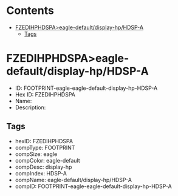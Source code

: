 



Contents
========

* [FZEDIHPHDSPA>eagle-default/display-hp/HDSP-A](#fzedihphdspaeagle-defaultdisplay-hphdsp-a)
	* [Tags](#tags)

# FZEDIHPHDSPA>eagle-default/display-hp/HDSP-A

- ID: FOOTPRINT-eagle-eagle-default-display-hp-HDSP-A
- Hex ID: FZEDIHPHDSPA
- Name: 
- Description: 

## Tags

- hexID: FZEDIHPHDSPA
- oompType: FOOTPRINT
- oompSize: eagle
- oompColor: eagle-default
- oompDesc: display-hp
- oompIndex: HDSP-A
- oompName: eagle-default/display-hp/HDSP-A
- oompID: FOOTPRINT-eagle-eagle-default-display-hp-HDSP-A
